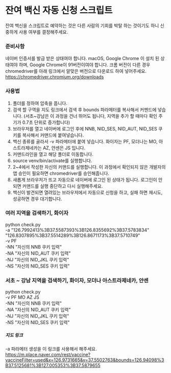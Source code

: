 # 잔여 백신 자동 신청 스크립트
잔여 백신을 스크립트로 예약하는 것은 다른 사람의 기회를 박탈 하는 것이기도 하니 신중하게 사용 여부를 결정해주세요.

### 준비사항
네이버 인증서를 발급 받은 상태여야 합니다.
macOS, Google Chrome 이 설치 된 상태여야 하며, Google Chrome이 91버전이여야 합니다.
크롬 버전이 다른 경우 chromedriver를 아래 링크에서 알맞은 버전으로 다운로드 하여 넣어주세요.
https://chromedriver.chromium.org/downloads

### 사용법
1. 폴더를 정하여 압축을 풉니다.
2. 검색 할 구역을 지도 링크에서 검색 후 bounds 파라메터를 복사해서 커멘드에 넣습니다. (서초~강남은 이 과정을 건너 뛰어도 됩니다, 지역을 추가 할 때마다 확인 주기가 0.7초 단위로 증가합니다)
3. 브라우저를 열고 네이버에 로그인 후에 NNB, NID_SES, NID_AUT, NID_SES 쿠키를 복사해서 커맨드에 붙여넣습니다.
4. 백신 종류를 골라서 -v 파라메터에 붙여 넣습니다. 화이자는 PF, 모더나는 MO, 아스트라제네카는 AZ, 얀센은 JS 입니다.
5. 커맨드라인을 열고 해당 폴더로 이동합니다.
6. source venv/bin/activate를 실행합니다.
7. 2~4에서 작성한 자신의 커맨드를 실행합니다. 이 과정에서 확인되지 않은 개발자의 앱 승인이 필요하면 chromedriver를 승인해줍니다.
8. 새롭게 브라우저가 뜨고 자동으로 네이버에 로그인 된 상태가 됩니다. 로그인이 안되면 커맨드를 실행 중단하고 다시 실행해주세요.
9. 백신이 발견되면 열려있는 브라우저에서 자동으로 신청을 하고, 실패 하면 재시도, 성공하면 경우 대기합니다.

### 여러 지역을 검색하기, 화이자
python check.py \
-a "126.7992413%3B37.5587393%3B126.8355692%3B37.5783834" \
"126.8307895%3B37.5514289%3B126.8671173%3B37.5710749" \
-v PF \
-NN "자신의 NNB 쿠키 입력" \
-NA "자신의 NID_AUT 쿠키 입력" \
-NJ "자신의 NID_JKL 쿠키 입력" \
-NS "자신의 NID_SES 쿠키 입력"

### 서초 ~ 강남 지역을 검색하기, 화이자, 모더나 아스트라제네카, 얀센
python check.py \
-v PF MO AZ JS \
-NN "자신의 NNB 쿠키 입력" \
-NA "자신의 NID_AUT 쿠키 입력" \
-NJ "자신의 NID_JKL 쿠키 입력" \
-NS "자신의 NID_SES 쿠키 입력"

##### 지도 링크
-a 파라메터 생성을 이 링크를 사용해서 해주세요.
https://m.place.naver.com/rest/vaccine?vaccineFilter=used&x=126.9731665&y=37.5502763&bounds=126.94098%3B37.5125681%3B127.005353%3B37.5879655
